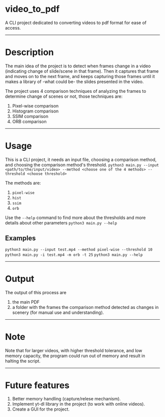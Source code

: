 # video_to_pdf
A CLI project dedicated to converting videos to pdf format for ease of access.
___
# Description
The main idea of the project is to detect when frames change in a video (indicating change of slide/scene in that frame). Then it captures that frame and moves on to the next frame, and keeps capturing those frames until it makes a library of -what could be- the slides presented in the video.

The project uses 4 comparison techniques of analyzing the frames to determine change of scenes or not, those techniques are:
1. Pixel-wise comparison
2. Histogram comparison
3. SSIM comparison
4. ORB comparison
___
# Usage
This is a CLI project, it needs an input file, choosing a comparison method, and choosing the comparison method's threshold.
`python3 main.py --input <path/to/the/input/video> --method <choose one of the 4 methods> --threshold <choose threshold>`

The methods are:
1. `pixel-wise`
2. `hist`
3. `ssim`
4. `orb`

Use the `--help` command to find more about the thresholds and more details about other parameters 
`python3 main.py --help`

## Examples
`python3 main.py --input test.mp4 --method pixel-wise --threshold 10`
`python3 main.py -i test.mp4 -m orb -t 25`
`python3 main.py --help`
___
# Output
The output of this process are
1. the main PDF
2. a folder with the frames the comparison method detected as changes in scenery (for manual use and understanding).
___
# Note
Note that for larger videos, with higher threshold tolerance, and low memory capacity, the program could run out of memory and result in halting the script.
___
# Future features
1. Better memory handling (capture/relese mechanism).  
2. Implement yt-dl library in the project (to work with online videos).
3. Create a GUI for the project.
